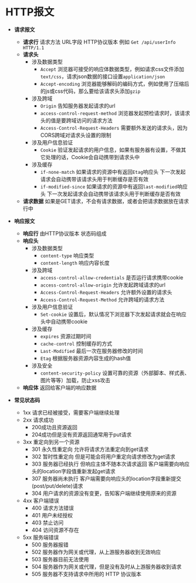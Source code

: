 # HTTP报文

- **请求报文** 
    - **请求行** 请求方法 URL字段 HTTP协议版本 例如 `Get /api/userInfo HTTP/1.1`
    - **请求头** 
        - 涉及数据类型
            - `Accept` 浏览器可接受的响应体数据类型，例如请求css文件添加`text/css`，请求json数据的接口设置`application/json`
            - `Accept-encoding` 浏览器能够解码的编码方式，例如使用了压缩后的js或css代码，那么要给该请求头添加`gzip`
        - 涉及跨域
            - `Origin` 告知服务器发起请求的url
            - `access-control-request-method` 浏览器发起预检请求时，该请求头的值是要跨域访问的请求方法
            - `Access-Control-Request-Headers` 需要额外发送的请求头，因为CORS跨域对请求头设置的限制
        - 涉及用户信息验证
            - `Cookie` 验证发起请求的用户信息，如果有服务器有设置，不做其它处理的话，Cookie会自动携带到请求头中
        - 涉及缓存
            - `if-none-match` 如果请求的资源中有返回`Etag`响应头 下一次发起请求会自动携带该请求头用于判断缓存是否有效
            - `if-modified-since` 如果请求的资源中有返回`last-modified`响应头 下一次发起请求会自动携带该请求头用于判断缓存是否有效
    - **请求数据** 如果是GET请求，不会有请求数据，或者会把请求数据放在请求行中

- **响应报文**
    - **响应行** 由HTTP协议版本 状态码组成
    - **响应头**
        - 涉及数据类型
            - `content-type` 响应类型
            - `content-length` 响应内容长度
        - 涉及跨域
            - `access-control-allow-credentials` 是否运行请求携带cookie
            - `access-control-allow-origin` 允许发起跨域请求的url
            - `Access-Control-Request-Headers` 允许额外设置的请求头
            - `Access-Control-Request-Method` 允许跨域的请求方法
        - 涉及用户信息验证
            - `Set-cookie` 设置后，默认情况下浏览器下次发起请求就会在响应头中自动携带cookie
        - 涉及缓存
            - `expires` 资源过期时间
            - `cache-control` 控制缓存的方式
            - `Last-Modified` 最后一次在服务器修改的时间
            - `Etag` 根据服务器资源内容生成的hash值
        - 涉及安全
            - `content-security-policy` 设置可靠的资源（外部脚本、样式表、图片等等）加载，防止xss攻击
    - **响应体** 返回给客户端的响应数据

- **常见状态码**
    - 1xx 请求已经被接受，需要客户端继续处理
    - 2xx 请求成功 
        - 200成功且资源返回 
        - 204成功但是没有资源返回通常用于put请求 
    - 3xx 重定向到另一个资源 
        - 301 永久性重定向 允许将请求方法重定向到get请求
        - 302 暂时性重定向 但是可能会将用户重定向请求修改为get请求
        - 303 服务器已经执行 但响应主体不随本次请求返回 客户端需要向响应头的location字段值重新发起get请求
        - 307 服务器尚未执行 客户端需要向响应头的location字段重新提交(post/put/delete)请求
        - 304 用户请求的资源没有变更，告知客户端继续使用原来的资源
    - 4xx 客户端错误
        - 400 请求方法错误
        - 401 用户未经授权
        - 403 禁止访问
        - 404 访问资源不存在
    - 5xx 服务端错误
        - 500 服务器报错
        - 502 服务器作为网关或代理，从上游服务器收到无效响应
        - 503 服务器目前无法使用
        - 504 服务器作为网关或代理，但是没有及时从上游服务器收到请求
        - 505 服务器不支持请求中所用的 HTTP 协议版本

